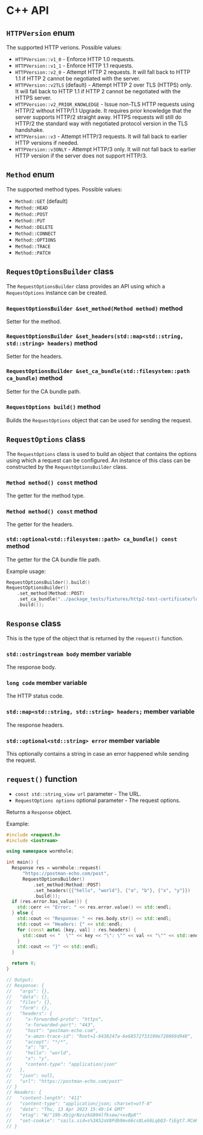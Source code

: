 # C++ API

## `HTTPVersion` enum

The supported HTTP verions. Possible values:

* `HTTPVersion::v1_0` - Enforce HTTP 1.0 requests.
* `HTTPVersion::v1_1` - Enforce HTTP 1.1 requests.
* `HTTPVersion::v2_0` - Attempt HTTP 2 requests. It will fall back to HTTP 1.1
  if HTTP 2 cannot be negotiated with the server.
* `HTTPVersion::v2TLS` (default) - Attempt HTTP 2 over TLS (HTTPS) only. It will fall back
  to HTTP 1.1 if HTTP 2 cannot be negotiated with the HTTPS server.
* `HTTPVersion::v2_PRIOR_KNOWLEDGE` - Issue non-TLS HTTP requests using HTTP/2
  without HTTP/1.1 Upgrade. It requires prior knowledge that the server supports
  HTTP/2 straight away. HTTPS requests will still do HTTP/2 the standard way
  with negotiated protocol version in the TLS handshake.
* `HTTPVersion::v3` - Attempt HTTP/3 requests. It will fall back to earlier HTTP
  versions if needed.
* `HTTPVersion::v3ONLY` - Attempt HTTP/3 only. It will not fall back to earlier
  HTTP version if the server does not support HTTP/3.

## `Method` enum

The supported method types. Possible values:

* `Method::GET` (default)
* `Method::HEAD`
* `Method::POST`
* `Method::PUT`
* `Method::DELETE`
* `Method::CONNECT`
* `Method::OPTIONS`
* `Method::TRACE`
* `Method::PATCH`

## `RequestOptionsBuilder` class

The `RequestOptionsBuilder` class provides an API using which a `RequestOptions`
instance can be created.

### `RequestOptionsBuilder &set_method(Method method)` method

Setter for the method.

### `RequestOptionsBuilder &set_headers(std::map<std::string, std::string> headers)` method

Setter for the headers.

### `RequestOptionsBuilder &set_ca_bundle(std::filesystem::path ca_bundle)` method

Setter for the CA bundle path.

### `RequestOptions build()` method

Builds the `RequestOptions` object that can be used for sending the request.

## `RequestOptions` class

The `RequestOptions` class is used to build an object that contains the options
using which a request can be configured. An instance of this class can be
constructed by the `RequestOptionsBuilder` class.

### `Method method() const` method

The getter for the method type.

### `Method method() const` method

The getter for the headers.

### `std::optional<std::filesystem::path> ca_bundle() const` method

The getter for the CA bundle file path.

Example usage:

```cc
RequestOptionsBuilder().build()
RequestOptionsBuilder()
    .set_method(Method::POST)
    .set_ca_bundle("../package_tests/fixtures/http2-test-certificate/localhost-cert.pem")
    .build());
```

## `Response` class

This is the type of the object that is returned by the `request()` function.

### `std::ostringstream body` member variable

The response body.

### `long code` member variable

The HTTP status code.

### `std::map<std::string, std::string> headers;` member variable

The response headers.

### `std::optional<std::string> error` member variable

This optionally contains a string in case an error happened while sending the
request.

## `request()` function

* `const std::string_view url` parameter - The URL.
* `RequestOptions options` optional parameter - The request options.

Returns a `Response` object.

Example:

```cc
#include <request.h>
#include <iostream>

using namespace wormhole;

int main() {
  Response res = wormhole::request(
      "https://postman-echo.com/post",
      RequestOptionsBuilder()
          .set_method(Method::POST)
          .set_headers({{"hello", "world"}, {"a", "b"}, {"x", "y"}})
          .build());
  if (res.error.has_value()) {
    std::cerr << "Error: " << res.error.value() << std::endl;
  } else {
    std::cout << "Response: " << res.body.str() << std::endl;
    std::cout << "Headers: {" << std::endl;
    for (const auto& [key, val] : res.headers) {
      std::cout << "  \"" << key << "\": \"" << val << "\"" << std::endl;
    }
    std::cout << "}" << std::endl;
  }

  return 0;
}

// Output:
// Response: {
//   "args": {},
//   "data": {},
//   "files": {},
//   "form": {},
//   "headers": {
//     "x-forwarded-proto": "https",
//     "x-forwarded-port": "443",
//     "host": "postman-echo.com",
//     "x-amzn-trace-id": "Root=1-6438247a-6e68572f33190e720069d948",
//     "accept": "*/*",
//     "a": "b",
//     "hello": "world",
//     "x": "y",
//     "content-type": "application/json"
//   },
//   "json": null,
//   "url": "https://postman-echo.com/post"
// }
// Headers: {
//   "content-length": "411"
//   "content-type": "application/json; charset=utf-8"
//   "date": "Thu, 13 Apr 2023 15:49:14 GMT"
//   "etag": "W/"19b-XbigrNzszkG804lfksew/+xvBp8""
//   "set-cookie": "sails.sid=s%3A52aV8Pdb9mv66cs8LeG6LqbQ3-fiEgt7.RCmkj5mLpIp3Io5k9YKBu2r1MDPiATjdTindECZyyBM; Path=/; HttpOnly"
// }
```
